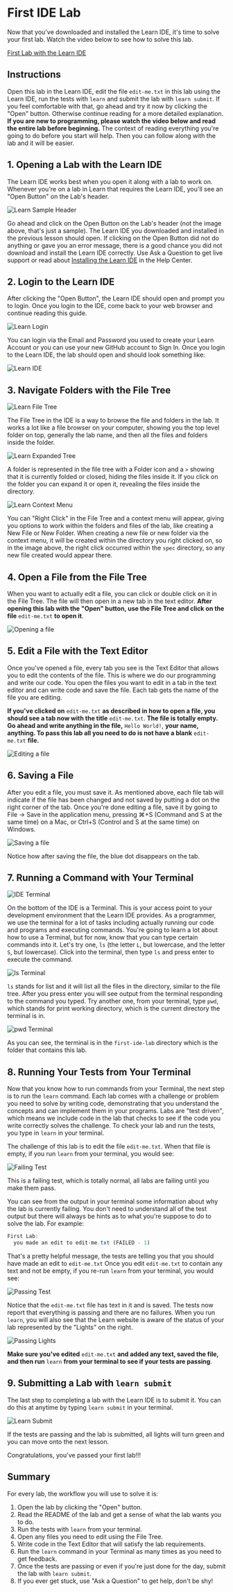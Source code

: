 # First IDE Lab

Now that you've downloaded and installed the Learn IDE, it's time to solve your first lab. Watch the video below to see how to solve this lab.

[First Lab with the Learn IDE](https://youtu.be/UuObhDt9ZV0)

## Instructions

Open this lab in the Learn IDE, edit the file `edit-me.txt` in this lab using the Learn IDE, run the tests with `learn` and submit the lab with `learn submit`. If you feel comfortable with that, go ahead and try it now by clicking the "Open" button. Otherwise continue reading for a more detailed explanation. **If you are new to programming, please watch the video below and read the entire lab before beginning.** The context of reading everything you're going to do before you start will help. Then you can follow along with the lab and it will be easier.

## 1. Opening a Lab with the Learn IDE

The Learn IDE works best when you open it along with a lab to work on. Whenever you're on a lab in Learn that requires the Learn IDE, you'll see an "Open Button" on the Lab's header.

![Learn Sample Header](https://learn-co-videos.s3.amazonaws.com/learn-co-orientation/learn-sample-header.png)

Go ahead and click on the Open Button on the Lab's header (not the image above, that's just a sample). The Learn IDE you downloaded and installed in the previous lesson should open.
If clicking on the Open Button did not do anything or gave you an error message, there is a good chance you did not download and install the Learn IDE correctly. Use Ask a Question to get live support or read about [Installing the Learn IDE](http://help.learn.co/the-learn-ide/ide-download-installation-and-set-up-tutorial) in the Help Center.

## 2. Login to the Learn IDE

After clicking the "Open Button", the Learn IDE should open and prompt you to login. Once you login to the IDE, come back to your web browser and continue reading this guide.

![Learn Login](https://learn-co-videos.s3.amazonaws.com/learn-co-orientation/learn-login.png)

You can login via the Email and Password you used to create your Learn Account or you can use your new GitHub account to Sign In. Once you login to the Learn IDE, the lab should open and should look something like:

![Learn IDE](https://learn-co-videos.s3.amazonaws.com/learn-co-orientation/learn-ide.png)

## 3. Navigate Folders with the File Tree

![Learn File Tree](https://learn-co-videos.s3.amazonaws.com/learn-co-orientation/learn-file-tree.png)

The File Tree in the IDE is a way to browse the file and folders in the lab. It works a lot like a file browser on your computer, showing you the top level folder on top, generally the lab name, and then all the files and folders inside the folder.

![Learn Expanded Tree](https://learn-co-videos.s3.amazonaws.com/learn-co-orientation/learn-expanded-tree.png)

A folder is represented in the file tree with a Folder icon and a `>` showing that it is currently folded or closed, hiding the files inside it. If you click on the folder you can expand it or open it, revealing the files inside the directory.

![Learn Context Menu](https://learn-co-videos.s3.amazonaws.com/learn-co-orientation/learn-context-menu.png)

You can "Right Click" in the File Tree and a context menu will appear, giving you options to work within the folders and files of the lab, like creating a New File or New Folder. When creating a new file or new folder via the context menu, it will be created within the directory you right clicked on, so in the image above, the right click occurred within the `spec` directory, so any new file created would appear there.

## 4. Open a File from the File Tree

When you want to actually edit a file, you can click or double click on it in the File Tree. The file will then open in a new tab in the text editor. **After opening this lab with the "Open" button, use the File Tree and click on the file** `edit-me.txt` **to open it**.

![Opening a file](https://learn-co-videos.s3.amazonaws.com/learn-co-orientation/opening-a-file.png)

## 5. Edit a File with the Text Editor

Once you've opened a file, every tab you see is the Text Editor that allows you to edit the contents of the file. This is where we do our programming and write our code. You open the files you want to edit in a tab in the text editor and can write code and save the file. Each tab gets the name of the file you are editing.

**If you've clicked on** `edit-me.txt` **as described in how to open a file, you should see a tab now with the title** `edit-me.txt`. **The file is totally empty. Go ahead and write anything in the file,** `Hello World!`, **your name, anything. To pass this lab all you need to do is not have a blank** `edit-me.txt` **file.**

![Editing a file](https://learn-co-videos.s3.amazonaws.com/learn-co-orientation/editing-a-file.png)

## 6. Saving a File

After you edit a file, you must save it. As mentioned above, each file tab will indicate if the file has been changed and not saved by putting a dot on the right corner of the tab. Once you're done editing a file, save it by going to File -> Save in the application menu, pressing ⌘+S (Command and S at the same time) on a Mac, or Ctrl+S (Control and S at the same time) on Windows.

![Saving a file](https://learn-co-videos.s3.amazonaws.com/learn-co-orientation/saving-a-file.png)

Notice how after saving the file, the blue dot disappears on the tab.

## 7. Running a Command with Your Terminal

![IDE Terminal](https://learn-co-videos.s3.amazonaws.com/learn-co-orientation/ide-terminal.png)

On the bottom of the IDE is a Terminal. This is your access point to your development environment that the Learn IDE provides. As a programmer, we use the terminal for a lot of tasks including actually running our code and programs and executing commands. You're going to learn a lot about how to use a Terminal, but for now, know that you can type certain commands into it. Let's try one, `ls` (the letter `L`, but lowercase, and the letter `S`, but lowercase). Click into the terminal, then type `ls` and press enter to execute the command.

![ls Terminal](https://learn-co-videos.s3.amazonaws.com/learn-co-orientation/ls-terminal.png)

`ls` stands for list and it will list all the files in the directory, similar to the file tree. After you press enter you will see output from the terminal responding to the command you typed. Try another one, from your terminal, type `pwd`, which stands for print working directory, which is the current directory the terminal is in.

![pwd Terminal](https://learn-co-videos.s3.amazonaws.com/learn-co-orientation/pwd-terminal.png)

As you can see, the terminal is in the `first-ide-lab` directory which is the folder that contains this lab.

## 8. Running Your Tests from Your Terminal

Now that you know how to run commands from your Terminal, the next step is to run the `learn` command. Each lab comes with a challenge or problem you need to solve by writing code, demonstrating that you understand the concepts and can implement them in your programs. Labs are "test driven", which means we include code in the lab that checks to see if the code you write correctly solves the challenge. To check your lab and run the tests, you type in `learn` in your terminal.

The challenge of this lab is to edit the file `edit-me.txt`. When that file is empty, if you run `learn` from your terminal, you would see:

![Failing Test](https://learn-co-videos.s3.amazonaws.com/learn-co-orientation/failing-test.png)

This is a failing test, which is totally normal, all labs are failing until you make them pass.

You can see from the output in your terminal some information about why the lab is currently failing. You don't need to understand all of the test output but there will always be hints as to what you're suppose to do to solve the lab. For example:

```js
First Lab:
  you made an edit to edit-me.txt (FAILED - 1)
```

That's a pretty helpful message, the tests are telling you that you should have made an edit to `edit-me.txt` Once you edit `edit-me.txt` to contain any text and not be empty, if you re-run `learn` from your terminal, you would see:

![Passing Test](https://learn-co-videos.s3.amazonaws.com/learn-co-orientation/passing-test.png)

Notice that the `edit-me.txt` file has text in it and is saved. The tests now report that everything is passing and there are no failures.
When you run `learn`, you will also see that the Learn website is aware of the status of your lab represented by the "Lights" on the right.

![Passing Lights](https://learn-co-videos.s3.amazonaws.com/learn-co-orientation/passing-lights.png)

**Make sure you've edited** `edit-me.txt` **and added any text, saved the file, and then run** `learn` **from your terminal to see if your tests are passing**.

## 9. Submitting a Lab with **`learn submit`**

The last step to completing a lab with the Learn IDE is to submit it. You can do this at anytime by typing `learn submit` in your terminal.

![Learn Submit](https://learn-co-videos.s3.amazonaws.com/learn-co-orientation/learn-submit.png)

If the tests are passing and the lab is submitted, all lights will turn green and you can move onto the next lesson.

Congratulations, you've passed your first lab!!!

## Summary

For every lab, the workflow you will use to solve it is:

1. Open the lab by clicking the "Open" button.
2. Read the README of the lab and get a sense of what the lab wants you to do.
3. Run the tests with `learn` from your terminal.
4. Open any files you need to edit using the File Tree.
5. Write code in the Text Editor that will satisfy the lab requirements.
6. Run the `learn` command in your Terminal as many times as you need to get feedback.
7. Once the tests are passing or even if you're just done for the day, submit the lab with `learn submit`.
8. If you ever get stuck, use "Ask a Question" to get help, don't be shy!